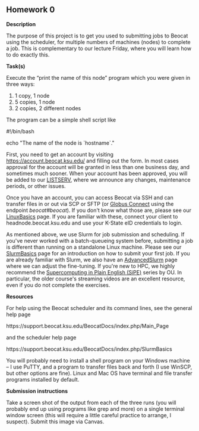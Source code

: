 ## Homework 0
<p><strong>Description</strong></p>
<p>The purpose of this project is to get you used to submitting jobs to Beocat using the scheduler, for multiple numbers of machines (nodes) to complete a job. This is complementary to our lecture Friday, where you will learn how to do exactly this.</p>
<p><strong>Task(s)</strong></p>
<p>Execute the “print the name of this node” program which you were given in three ways:</p>
<ol>
<li>1 copy, 1 node</li>
<li>5 copies, 1 node</li>
<li>2 copies, 2 different nodes</li>
</ol>
<p>The program can be a simple shell script like</p>
<p>     #!/bin/bash</p>
<p>     echo "The name of the node is `hostname`."</p>
<p>First, you need to get an account by visiting <u><a href="https://account.beocat.ksu.edu/">https://account.beocat.ksu.edu/</a></u> and filling out the form. In most cases approval for the account will be granted in less than one business day, and sometimes much sooner. When your account has been approved, you will be added to our <u><a href="https://support.beocat.ksu.edu/BeocatDocs/index.php/LISTSERV">LISTSERV</a></u>, where we announce any changes, maintenance periods, or other issues.</p>
<p>Once you have an account, you can access Beocat via SSH and can transfer files in or out via SCP or SFTP (or <u><a href="https://www.globus.org/">Globus Connect</a></u> using the endpoint <em>beocat#beocat</em>). If you don't know what those are, please see our <u><a href="https://support.beocat.ksu.edu/BeocatDocs/index.php/LinuxBasics">LinuxBasics</a></u> page. If you are familiar with these, connect your client to headnode.beocat.ksu.edu and use your K-State eID credentials to login.</p>
<p>As mentioned above, we use Slurm for job submission and scheduling. If you've never worked with a batch-queueing system before, submitting a job is different than running on a standalone Linux machine. Please see our <u><a href="https://support.beocat.ksu.edu/BeocatDocs/index.php/SlurmBasics">SlurmBasics</a></u> page for an introduction on how to submit your first job. If you are already familiar with Slurm, we also have an <u><a href="https://support.beocat.ksu.edu/BeocatDocs/index.php/AdvancedSlurm">AdvancedSlurm</a></u> page where we can adjust the fine-tuning. If you're new to HPC, we highly recommend the <u><a href="http://www.oscer.ou.edu/education.php">Supercomputing in Plain English (SiPE)</a></u> series by OU. In particular, the older course's streaming videos are an excellent resource, even if you do not complete the exercises.</p>
<p> </p>
<p><strong>Resources</strong></p>
<p>For help using the Beocat scheduler and its command lines, see the general help page</p>
<p>                <span>https://support.beocat.ksu.edu/BeocatDocs/index.php/Main_Page</span></p>
<p>and the scheduler help page</p>
<p>                <span>https://support.beocat.ksu.edu/BeocatDocs/index.php/SlurmBasics</span></p>
<p> </p>
<p>You will probably need to install a shell program on your Windows machine – I use PuTTY, and a program to transfer files back and forth (I use WinSCP, but other options are fine). Linux and Mac OS have terminal and file transfer programs installed by default.</p>
<p><strong>Submission instructions</strong></p>
<p>Take a screen shot of the output from each of the three runs (you will probably end up using programs like grep and more) on a single terminal window screen (this will require a little careful practice to arrange, I suspect). Submit this image via Canvas.</p></div>
